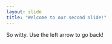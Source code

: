 ```yaml
---
layout: slide
title: "Welcome to our second slide!"
---
```

So witty.
Use the left arrow to go back!